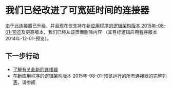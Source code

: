 <properties 
    pageTitle="逻辑应用程序中使用的可宽延时间的连接器 |Microsoft Azure 应用程序服务"
    description="如何创建和配置的可宽延时间接口或 API 的应用程序并在 Azure 应用程序服务中的一个逻辑应用程序中使用它"
    authors="msftman" 
    manager="erikre" 
    editor="" 
    services="logic-apps" 
    documentationCenter=""/>

<tags
    ms.service="logic-apps"
    ms.workload="integration"
    ms.tgt_pltfrm="na"
    ms.devlang="na"
    ms.topic="article"
    ms.date="04/19/2016"
    ms.author="deonhe"/>

# <a name="weve-improved-the-slack-connector"></a>我们已经改进了可宽延时间的连接器 

由于此连接器已升级，并且现在仅支持在新[应用程序的逻辑架构版本 2015年-08-01-预览](./app-service-logic-schema-2015-08-01.md)及更高版本，我们已经从该页面删除内容 （其目标逻辑应用程序版本 2014年-12-01-预览）。 


## <a name="next-steps"></a>下一步行动    

- [了解有关此新的连接器](../connectors/connectors-create-api-slack.md)
- 在新应用程序的逻辑架构版本 2015年-08-01-预览运行的所有连接器的[完整列表](../connectors/apis-list.md)，请参阅  